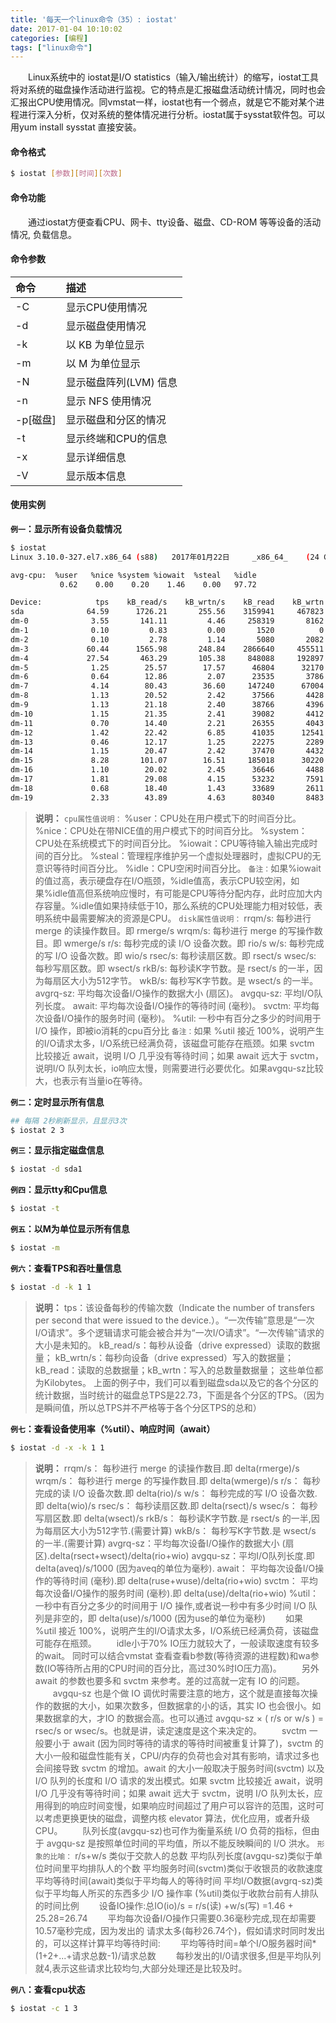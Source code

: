 ```yaml
---
title: '每天一个linux命令（35）: iostat'
date: 2017-01-04 10:10:02
categories: [编程]
tags: ["linux命令"]
---
```

　　Linux系统中的 iostat是I/O statistics（输入/输出统计）的缩写，iostat工具将对系统的磁盘操作活动进行监视。它的特点是汇报磁盘活动统计情况，同时也会汇报出CPU使用情况。同vmstat一样，iostat也有一个弱点，就是它不能对某个进程进行深入分析，仅对系统的整体情况进行分析。iostat属于sysstat软件包。可以用yum install sysstat 直接安装。
<!--more -->
#### 命令格式
```bash
$ iostat [参数][时间][次数]
```
#### 命令功能
　　通过iostat方便查看CPU、网卡、tty设备、磁盘、CD-ROM 等等设备的活动情况,	负载信息。
#### 命令参数
| 命令 | 描述     |
| :------------- | :------------- |
| -C | 显示CPU使用情况 |
| -d | 显示磁盘使用情况 |
| -k | 以 KB 为单位显示 |
| -m | 以 M 为单位显示 |
| -N | 显示磁盘阵列(LVM) 信息 |
| -n | 显示 NFS 使用情况 |
| -p[磁盘] | 显示磁盘和分区的情况 |
| -t | 显示终端和CPU的信息 |
| -x | 显示详细信息 |
| -V | 显示版本信息 |

#### 使用实例
**`例一`：显示所有设备负载情况**
```bash
$ iostat
Linux 3.10.0-327.el7.x86_64 (s88) 	2017年01月22日 	_x86_64_	(24 CPU)

avg-cpu:  %user   %nice %system %iowait  %steal   %idle
           0.62    0.00    0.20    1.46    0.00   97.72

Device:            tps    kB_read/s    kB_wrtn/s    kB_read    kB_wrtn
sda              64.59      1726.21       255.56    3159941     467823
dm-0              3.55       141.11         4.46     258319       8162
dm-1              0.10         0.83         0.00       1520          0
dm-2              0.10         2.78         1.14       5080       2082
dm-3             60.44      1565.98       248.84    2866640     455511
dm-4             27.54       463.29       105.38     848088     192897
dm-5              1.25        25.57        17.57      46804      32170
dm-6              0.64        12.86         2.07      23535       3786
dm-7              4.14        80.43        36.60     147240      67004
dm-8              1.13        20.52         2.42      37566       4428
dm-9              1.13        21.18         2.40      38766       4396
dm-10             1.15        21.35         2.41      39082       4412
dm-11             0.70        14.40         2.21      26355       4043
dm-12             1.42        22.42         6.85      41035      12541
dm-13             0.46        12.17         1.25      22275       2289
dm-14             1.15        20.47         2.42      37470       4432
dm-15             8.28       101.07        16.51     185018      30220
dm-16             1.10        20.02         2.45      36646       4488
dm-17             1.81        29.08         4.15      53232       7591
dm-18             0.68        18.40         1.43      33689       2611
dm-19             2.33        43.89         4.63      80340       8483
```
>**说明：**
`cpu属性值说明：`
%user：CPU处在用户模式下的时间百分比。
%nice：CPU处在带NICE值的用户模式下的时间百分比。
%system：CPU处在系统模式下的时间百分比。
%iowait：CPU等待输入输出完成时间的百分比。
%steal：管理程序维护另一个虚拟处理器时，虚拟CPU的无意识等待时间百分比。
%idle：CPU空闲时间百分比。
`备注：`如果%iowait的值过高，表示硬盘存在I/O瓶颈，%idle值高，表示CPU较空闲，如果%idle值高但系统响应慢时，有可能是CPU等待分配内存，此时应加大内存容量。%idle值如果持续低于10，那么系统的CPU处理能力相对较低，表明系统中最需要解决的资源是CPU。
`disk属性值说明：`
rrqm/s:  每秒进行 merge 的读操作数目。即 rmerge/s
wrqm/s:  每秒进行 merge 的写操作数目。即 wmerge/s
r/s:  每秒完成的读 I/O 设备次数。即 rio/s
w/s:  每秒完成的写 I/O 设备次数。即 wio/s
rsec/s:  每秒读扇区数。即 rsect/s
wsec/s:  每秒写扇区数。即 wsect/s
rkB/s:  每秒读K字节数。是 rsect/s 的一半，因为每扇区大小为512字节。
wkB/s:  每秒写K字节数。是 wsect/s 的一半。
avgrq-sz:  平均每次设备I/O操作的数据大小 (扇区)。
avgqu-sz:  平均I/O队列长度。
await:  平均每次设备I/O操作的等待时间 (毫秒)。
svctm: 平均每次设备I/O操作的服务时间 (毫秒)。
%util:  一秒中有百分之多少的时间用于 I/O 操作，即被io消耗的cpu百分比
`备注：`如果 %util 接近 100%，说明产生的I/O请求太多，I/O系统已经满负荷，该磁盘可能存在瓶颈。如果 svctm 比较接近 await，说明 I/O 几乎没有等待时间；如果 await 远大于 svctm，说明I/O 队列太长，io响应太慢，则需要进行必要优化。如果avgqu-sz比较大，也表示有当量io在等待。

**`例二`：定时显示所有信息**
```bash
## 每隔 2秒刷新显示，且显示3次
$ iostat 2 3
```
**`例三`：显示指定磁盘信息**
```bash
$ iostat -d sda1
```
**`例四`：显示tty和Cpu信息**
```bash
$ iostat -t
```
**`例五`：以M为单位显示所有信息**
```bash
$ iostat -m
```
**`例六`：查看TPS和吞吐量信息**
```bash
$ iostat -d -k 1 1
```
>**说明：**
tps：该设备每秒的传输次数（Indicate the number of transfers per second that were issued to the device.）。“一次传输”意思是“一次I/O请求”。多个逻辑请求可能会被合并为“一次I/O请求”。“一次传输”请求的大小是未知的。
kB_read/s：每秒从设备（drive expressed）读取的数据量；
kB_wrtn/s：每秒向设备（drive expressed）写入的数据量；
kB_read：读取的总数据量；kB_wrtn：写入的总数量数据量；
这些单位都为Kilobytes。
上面的例子中，我们可以看到磁盘sda以及它的各个分区的统计数据，当时统计的磁盘总TPS是22.73，下面是各个分区的TPS。（因为是瞬间值，所以总TPS并不严格等于各个分区TPS的总和）

**`例七`：查看设备使用率（%util）、响应时间（await）**
```bash
$ iostat -d -x -k 1 1
```
>**说明：**
rrqm/s：  每秒进行 merge 的读操作数目.即 delta(rmerge)/s
wrqm/s： 每秒进行 merge 的写操作数目.即 delta(wmerge)/s
r/s：  每秒完成的读 I/O 设备次数.即 delta(rio)/s
w/s：  每秒完成的写 I/O 设备次数.即 delta(wio)/s
rsec/s：  每秒读扇区数.即 delta(rsect)/s
wsec/s： 每秒写扇区数.即 delta(wsect)/s
rkB/s：  每秒读K字节数.是 rsect/s 的一半,因为每扇区大小为512字节.(需要计算)
wkB/s：  每秒写K字节数.是 wsect/s 的一半.(需要计算)
avgrq-sz：平均每次设备I/O操作的数据大小 (扇区).delta(rsect+wsect)/delta(rio+wio)
avgqu-sz：平均I/O队列长度.即 delta(aveq)/s/1000 (因为aveq的单位为毫秒).
await：  平均每次设备I/O操作的等待时间 (毫秒).即 delta(ruse+wuse)/delta(rio+wio)
svctm： 平均每次设备I/O操作的服务时间 (毫秒).即 delta(use)/delta(rio+wio)
%util： 一秒中有百分之多少的时间用于 I/O 操作,或者说一秒中有多少时间 I/O 队列是非空的，即 delta(use)/s/1000 (因为use的单位为毫秒)
　　如果 %util 接近 100%，说明产生的I/O请求太多，I/O系统已经满负荷，该磁盘可能存在瓶颈。
　　idle小于70% IO压力就较大了，一般读取速度有较多的wait。
同时可以结合vmstat 查看查看b参数(等待资源的进程数)和wa参数(IO等待所占用的CPU时间的百分比，高过30%时IO压力高)。
　　另外 await 的参数也要多和 svctm 来参考。差的过高就一定有 IO 的问题。
　　avgqu-sz 也是个做 IO 调优时需要注意的地方，这个就是直接每次操作的数据的大小，如果次数多，但数据拿的小的话，其实 IO 也会很小。如果数据拿的大，才IO 的数据会高。也可以通过 avgqu-sz × ( r/s or w/s ) = rsec/s or wsec/s。也就是讲，读定速度是这个来决定的。
　　svctm 一般要小于 await (因为同时等待的请求的等待时间被重复计算了)，svctm 的大小一般和磁盘性能有关，CPU/内存的负荷也会对其有影响，请求过多也会间接导致 svctm 的增加。await 的大小一般取决于服务时间(svctm) 以及 I/O 队列的长度和 I/O 请求的发出模式。如果 svctm 比较接近 await，说明 I/O 几乎没有等待时间；如果 await 远大于 svctm，说明 I/O 队列太长，应用得到的响应时间变慢，如果响应时间超过了用户可以容许的范围，这时可以考虑更换更快的磁盘，调整内核 elevator 算法，优化应用，或者升级 CPU。
　　队列长度(avgqu-sz)也可作为衡量系统 I/O 负荷的指标，但由于 avgqu-sz 是按照单位时间的平均值，所以不能反映瞬间的 I/O 洪水。
`形象的比喻：`
r/s+w/s 类似于交款人的总数
平均队列长度(avgqu-sz)类似于单位时间里平均排队人的个数
平均服务时间(svctm)类似于收银员的收款速度
平均等待时间(await)类似于平均每人的等待时间
平均I/O数据(avgrq-sz)类似于平均每人所买的东西多少
I/O 操作率 (%util)类似于收款台前有人排队的时间比例
　　设备IO操作:总IO(io)/s = r/s(读) +w/s(写) =1.46 + 25.28=26.74
　　平均每次设备I/O操作只需要0.36毫秒完成,现在却需要10.57毫秒完成，因为发出的	请求太多(每秒26.74个)，假如请求时同时发出的，可以这样计算平均等待时间:
　　平均等待时间=单个I/O服务器时间*(1+2+...+请求总数-1)/请求总数
　　每秒发出的I/0请求很多,但是平均队列就4,表示这些请求比较均匀,大部分处理还是比较及时。

**`例八`：查看cpu状态**
```bash
$ iostat -c 1 3
```
